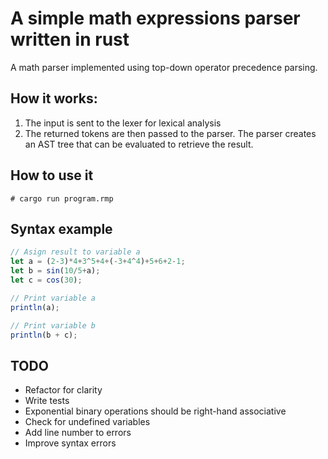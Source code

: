 # A simple math expressions parser written in rust

A math parser implemented using top-down operator precedence parsing.

## How it works:

1. The input is sent to the lexer for lexical analysis
2. The returned tokens are then passed to the parser. The parser creates an AST tree that can be evaluated to retrieve the result.

## How to use it

```
# cargo run program.rmp
```

## Syntax example

```javascript
// Asign result to variable a
let a = (2-3)*4+3^5+4+(-3+4^4)+5+6+2-1;
let b = sin(10/5+a);
let c = cos(30);

// Print variable a
println(a);

// Print variable b
println(b + c);

```

## TODO
- Refactor for clarity
- Write tests
- Exponential binary operations should be right-hand associative
- Check for undefined variables
- Add line number to errors
- Improve syntax errors
